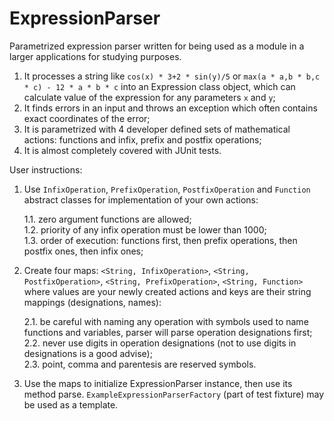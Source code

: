 # ExpressionParser
Parametrized expression parser written for being used as a module in a larger applications for studying purposes.

1. It processes a string like `cos(x) * 3+2 * sin(y)/5` or `max(a * a,b * b,c * c) - 12 * a * b * c` into an Expression class object, which can calculate value of the expression for any parameters `x` and `y`;
2. It finds errors in an input and throws an exception which often contains exact coordinates of the error;
3. It is parametrized with 4 developer defined sets of mathematical actions: functions and infix, prefix and postfix operations;
4. It is almost completely covered with JUnit tests.

User instructions:

1) Use `InfixOperation`, `PrefixOperation`, `PostfixOperation` and `Function` abstract classes for implementation of your own actions:

	1.1. zero argument functions are allowed;  
	1.2. priority of any infix operation must be lower than 1000;  
	1.3. order of execution: functions first, then prefix operations, then postfix ones, then infix ones;  
2) Create four maps: `<String, InfixOperation>`, `<String, PostfixOperation>`, `<String, PrefixOperation>`, `<String, Function>` where values are your newly created actions and keys are their string mappings (designations, names):

	2.1. be careful with naming any operation with symbols used to name functions and variables, parser will parse operation designations first;  
	2.2. never use digits in operation designations (not to use digits in designations is a good advise);  
	2.3. point, comma and parentesis are reserved symbols.  

3) Use the maps to initialize ExpressionParser instance, then use its method parse. `ExampleExpressionParserFactory` (part of test fixture) may be used as a template.
